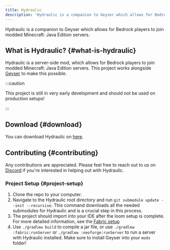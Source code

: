 ```yaml
---
title: Hydraulic
description: 'Hydraulic is a companion to Geyser which allows for Bedrock players to join modded Minecraft: Java Edition servers.'
---
```


Hydraulic is a companion to Geyser which allows for Bedrock players to join modded Minecraft: Java Edition servers. 

## What is Hydraulic? {#what-is-hydraulic}

Hydraulic is a server-side mod, which allows for Bedrock players to join modded Minecraft: Java Edition servers. This project works alongside [Geyser](https://github.com/GeyserMC/Geyser) to make this possible.

:::caution

This project is still in very early development and should not be used on production setups!

:::

## Download {#download} 

You can download Hydraulic on [here](https://geysermc.org/download/?project=other-projects&hydraulic=expanded).

## Contributing {#contributing}

Any contributions are appreciated. Please feel free to reach out to us on [Discord](https://discord.gg/geysermc) if
you're interested in helping out with Hydraulic.

### Project Setup {#project-setup}

1. Clone the repo to your computer.
2. Navigate to the Hydraulic root directory and run `git submodule update --init --recursive`. This command downloads all the needed submodules for Hydraulic and is a crucial step in this process.
3. The project should import into your IDE after the loom setup is complete. For more detailed information, see the [Fabric setup](https://fabricmc.net/wiki/tutorial:setup)
4. Use `./gradlew build` to compile a jar file, or use `./gradlew :fabric:runServer` or `./gradlew :neoforge:runServer` to run a server with Hydraulic installed. Make sure to install Geyser into your `mods` folder!